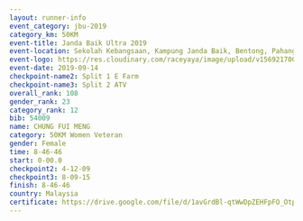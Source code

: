 ```yaml
---
layout: runner-info 
event_category: jbu-2019 
category_km: 50KM 
event-title: Janda Baik Ultra 2019
event-location: Sekolah Kebangsaan, Kampung Janda Baik, Bentong, Pahang, Malaysia 
event-logo: https://res.cloudinary.com/raceyaya/image/upload/v1569217009/logo/janda-baik_vch1pc.jpg 
event-date: 2019-09-14 
checkpoint-name2: Split 1 E Farm 
checkpoint-name3: Split 2 ATV 
overall_rank: 108
gender_rank: 23
category_rank: 12
bib: 54009
name: CHUNG FUI MENG
category: 50KM Women Veteran
gender: Female
time: 8-46-46
start: 0-00.0
checkpoint2: 4-12-09
checkpoint3: 8-09-15
finish: 8-46-46
country: Malaysia
certificate: https://drive.google.com/file/d/1avGrdBl-qtWwDpZEHFpFO_OtpG1nUfsy/view?usp=sharing
---
```


